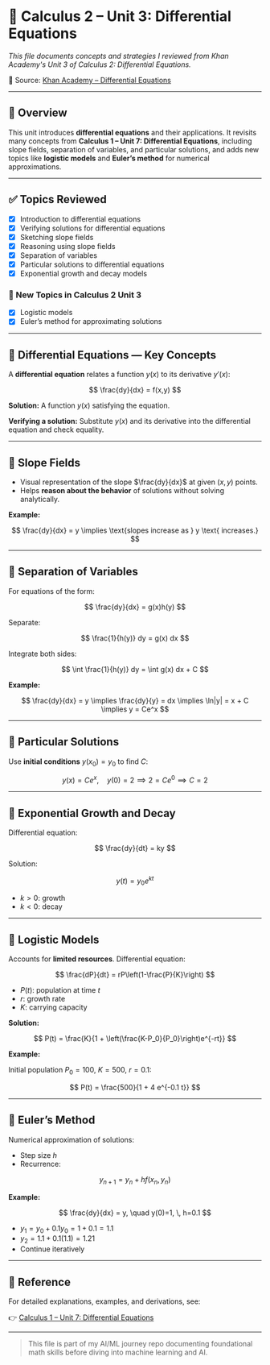# 📘 Calculus 2 – Unit 3: Differential Equations

*This file documents concepts and strategies I reviewed from Khan Academy's Unit 3 of Calculus 2: Differential Equations.*

🔗 Source: [Khan Academy – Differential Equations](https://www.khanacademy.org/math/calculus-2/cs2-differential-equations)

---

## 📌 Overview

This unit introduces **differential equations** and their applications. It revisits many concepts from **Calculus 1 – Unit 7: Differential Equations**, including slope fields, separation of variables, and particular solutions, and adds new topics like **logistic models** and **Euler’s method** for numerical approximations.

---

## ✅ Topics Reviewed

* [x] Introduction to differential equations  
* [x] Verifying solutions for differential equations  
* [x] Sketching slope fields  
* [x] Reasoning using slope fields  
* [x] Separation of variables  
* [x] Particular solutions to differential equations  
* [x] Exponential growth and decay models  

### 🔹 New Topics in Calculus 2 Unit 3

* [x] Logistic models  
* [x] Euler’s method for approximating solutions  

---

## 📌 Differential Equations — Key Concepts

A **differential equation** relates a function $y(x)$ to its derivative $y'(x)$:

$$
\frac{dy}{dx} = f(x,y)
$$

**Solution:** A function $y(x)$ satisfying the equation.

**Verifying a solution:** Substitute $y(x)$ and its derivative into the differential equation and check equality.

---

## 📌 Slope Fields

- Visual representation of the slope $\frac{dy}{dx}$ at given $(x,y)$ points.
- Helps **reason about the behavior** of solutions without solving analytically.

**Example:**  

$$
\frac{dy}{dx} = y \implies \text{slopes increase as } y \text{ increases.}
$$

---

## 📌 Separation of Variables

For equations of the form:

$$
\frac{dy}{dx} = g(x)h(y)
$$

Separate:

$$
\frac{1}{h(y)} dy = g(x) dx
$$

Integrate both sides:

$$
\int \frac{1}{h(y)} dy = \int g(x) dx + C
$$

**Example:**  

$$
\frac{dy}{dx} = y \implies \frac{dy}{y} = dx \implies \ln|y| = x + C \implies y = Ce^x
$$

---

## 📌 Particular Solutions

Use **initial conditions** $y(x_0) = y_0$ to find $C$:

$$
y(x) = Ce^x, \quad y(0)=2 \implies 2 = C e^0 \implies C=2
$$

---

## 📌 Exponential Growth and Decay

Differential equation:

$$
\frac{dy}{dt} = ky
$$

Solution:

$$
y(t) = y_0 e^{kt}
$$

- $k>0$: growth  
- $k<0$: decay  

---

## 📌 Logistic Models

Accounts for **limited resources**. Differential equation:

$$
\frac{dP}{dt} = rP\left(1-\frac{P}{K}\right)
$$

- $P(t)$: population at time $t$  
- $r$: growth rate  
- $K$: carrying capacity  

**Solution:**

$$
P(t) = \frac{K}{1 + \left(\frac{K-P_0}{P_0}\right)e^{-rt}}
$$

**Example:**

Initial population $P_0 = 100$, $K = 500$, $r = 0.1$:

$$
P(t) = \frac{500}{1 + 4 e^{-0.1 t}}
$$

---

## 📌 Euler’s Method

Numerical approximation of solutions:

- Step size $h$  
- Recurrence:

$$
y_{n+1} = y_n + h f(x_n, y_n)
$$

**Example:**

$$
\frac{dy}{dx} = y, \quad y(0)=1, \, h=0.1
$$

- $y_1 = y_0 + 0.1 y_0 = 1 + 0.1 = 1.1$  
- $y_2 = 1.1 + 0.1(1.1) = 1.21$  
- Continue iteratively  

---

## 🔗 Reference

For detailed explanations, examples, and derivations, see:

👉 [Calculus 1 – Unit 7: Differential Equations](../calculus%201/unit7-differential-equations.md)

---

> This file is part of my AI/ML journey repo documenting foundational math skills before diving into machine learning and AI.

